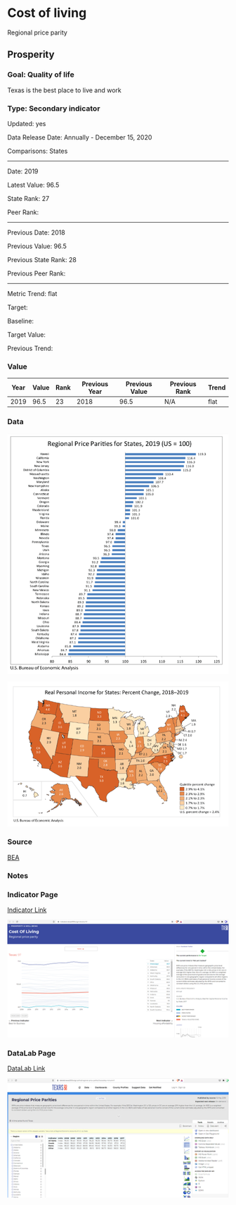 # Cost of living

Regional price parity

## Prosperity

### Goal: Quality of life

Texas is the best place to live and work

### Type: Secondary indicator

Updated: yes

Data Release Date: Annually - December 15, 2020

Comparisons: States


----

Date: 2019

Latest Value: 96.5 

State Rank: 27

Peer Rank: 


----

Previous Date: 2018

Previous Value: 96.5

Previous State Rank: 28

Previous Peer Rank: 


----
Metric Trend: flat

Target: 

Baseline: 

Target Value: 

Previous Trend: 



### Value

| Year |  Value      | Rank     | Previous Year   | Previous Value | Previous Rank | Trend | 
| ----------- | ----------- | ----------- | ----------- | ----------- | ----------- | -----------|
|    2019     |    96.5     | 23          |    2018     |    96.5     | N/A         | flat       | 

### Data

![sdfd](./images/data_rpp.PNG)

![csd](./images/data_rpp2.PNG)


### Source

[BEA](https://www.bea.gov/data/prices-inflation/regional-price-parities-state-and-metro-area)

### Notes



### Indicator Page

[Indicator Link](https://indicators.texas2036.org/indicator/32)

![dd](./images/indicator_rpp.PNG)



### DataLab Page

[DataLab Link](https://datalab.texas2036.org/uzafrsd/regional-price-parities?accesskey=ronummf)


![sdcd](./images/datalab_rpp.PNG)

